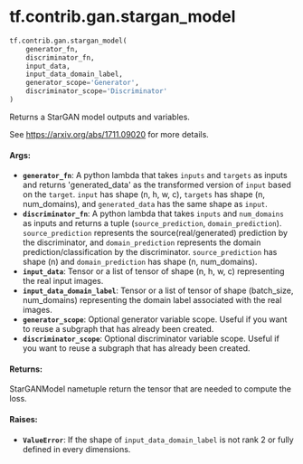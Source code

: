 <div itemscope itemtype="http://developers.google.com/ReferenceObject">
<meta itemprop="name" content="tf.contrib.gan.stargan_model" />
<meta itemprop="path" content="Stable" />
</div>

# tf.contrib.gan.stargan_model

``` python
tf.contrib.gan.stargan_model(
    generator_fn,
    discriminator_fn,
    input_data,
    input_data_domain_label,
    generator_scope='Generator',
    discriminator_scope='Discriminator'
)
```

Returns a StarGAN model outputs and variables.

See https://arxiv.org/abs/1711.09020 for more details.

#### Args:

* <b>`generator_fn`</b>: A python lambda that takes `inputs` and `targets` as inputs
    and returns 'generated_data' as the transformed version of `input` based
    on the `target`. `input` has shape (n, h, w, c), `targets` has shape (n,
    num_domains), and `generated_data` has the same shape as `input`.
* <b>`discriminator_fn`</b>: A python lambda that takes `inputs` and `num_domains` as
    inputs and returns a tuple (`source_prediction`, `domain_prediction`).
    `source_prediction` represents the source(real/generated) prediction by
    the discriminator, and `domain_prediction` represents the domain
    prediction/classification by the discriminator. `source_prediction` has
    shape (n) and `domain_prediction` has shape (n, num_domains).
* <b>`input_data`</b>: Tensor or a list of tensor of shape (n, h, w, c) representing
    the real input images.
* <b>`input_data_domain_label`</b>: Tensor or a list of tensor of shape (batch_size,
    num_domains) representing the domain label associated with the real
    images.
* <b>`generator_scope`</b>: Optional generator variable scope. Useful if you want to
    reuse a subgraph that has already been created.
* <b>`discriminator_scope`</b>: Optional discriminator variable scope. Useful if you
    want to reuse a subgraph that has already been created.


#### Returns:

StarGANModel nametuple return the tensor that are needed to compute the
loss.


#### Raises:

* <b>`ValueError`</b>: If the shape of `input_data_domain_label` is not rank 2 or fully
  defined in every dimensions.